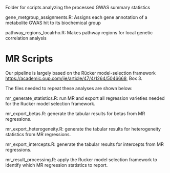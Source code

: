 Folder for scripts analyzing the processed GWAS summary statistics

gene_metgroup_assignments.R: Assigns each gene annotation of a metabolite GWAS hit to its biochemical group

pathway_regions_localrho.R: Makes pathway regions for local genetic correlation analysis

MR Scripts
==========
Our pipeline is largely based on the Rücker model-selection framework https://academic.oup.com/ije/article/47/4/1264/5046668, Box 3.

The files needed to repeat these analyses are shown below:

mr_generate_statistics.R: run MR and export all regression varieties needed for the Rucker model selection framework.

mr_export_betas.R: generate the tabular results for betas from MR regressions.

mr_export_heterogeneity.R: generate the tabular results for heterogeneity statistics from MR regressions.

mr_export_intercepts.R: generate the tabular results for intercepts from MR regressions.

mr_result_processing.R: apply the Rucker model selection framework to identify which MR regression statistics to report.
